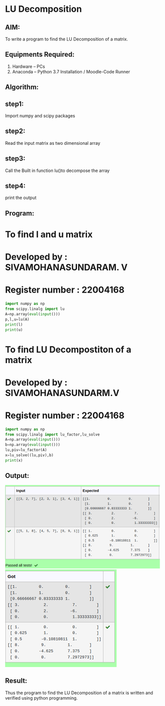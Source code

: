 # LU Decomposition 

## AIM:
To write a program to find the LU Decomposition of a matrix.

## Equipments Required:
1. Hardware – PCs
2. Anaconda – Python 3.7 Installation / Moodle-Code Runner

## Algorithm:
## step1:
Import numpy and scipy packages
## step2:
Read the input matrix as two dimensional array
## step3:
Call the Built in function lu()to decompose the array
## step4:
print the output

## Program:
#  To find l and u matrix
# Developed by : SIVAMOHANASUNDARAM. V
# Register number : 22004168
~~~py
import numpy as np
from scipy.linalg import lu
A=np.array(eval(input()))
p,l,u=lu(A)
print(l)
print(u)
~~~
# To find LU Decompostiton of a matrix
# Developed by : SIVAMOHANASUNDARM.V
# Register number : 22004168
~~~py
import numpy as np
from scipy.linalg import lu_factor,lu_solve
A=np.array(eval(input()))
b=np.array(eval(input()))
lu,piv=lu_factor(A)
x=lu_solve((lu,piv),b)
print(x)
~~~

## Output:
![landu](/l%20and%20u.png)
![l and u](/got%20l%20and%20u.png)


## Result:
Thus the program to find the LU Decomposition of a matrix is written and verified using python programming.

